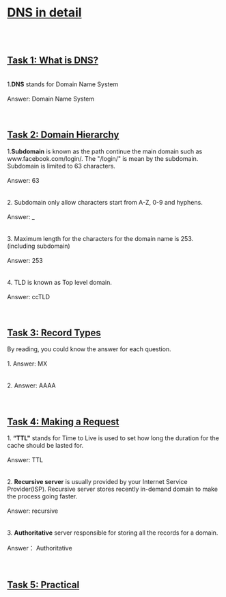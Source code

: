 <h1><ins>DNS in detail</ins></h1><br><br>

<h2><ins>Task 1: What is DNS?</ins></h2><br>
1.<b>DNS</b> stands for Domain Name System<br><br>
Answer: Domain Name System <br><br><br>

<h2><ins>Task 2: Domain Hierarchy</ins></h2>
1.<b>Subdomain</b> is known as the path continue the main domain such as www.facebook.com/login/. The "/login/" is mean by the subdomain.<br>
Subdomain is limited to 63 characters.<br><br>
Answer: 63<br><br><br>
2. Subdomain only allow characters start from A-Z, 0-9 and hyphens.<br><br>
Answer: _ <br><br><br>
3. Maximum length for the characters for the domain name is 253. (including subdomain)<br><br>
Answer: 253 <br><br><br>
4. TLD is known as Top level domain. <br><br>
Answer: ccTLD <br><br><br>

<h2><ins>Task 3: Record Types</ins></h2>
By reading, you could know the answer for each question.<br><br>
1. Answer: MX<br><br><br>
2. Answer: AAAA <br><br><br>

<h2><ins>Task 4: Making a Request</ins></h2>
1. <b>“TTL"</b> stands for Time to Live is used to set how long the duration for the cache should be lasted for.<br><br>
Answer: TTL<br><br><br>
2. <b>Recursive server</b> is usually provided by your Internet Service Provider(ISP). Recursive server stores recently in-demand domain to make the process going faster.<br><br>
Answer: recursive <br><br><br>
3. <b>Authoritative</b> server responsible for storing all the records for a domain.<br><br>
Answer： Authoritative<br><br><br>

<h2><ins>Task 5: Practical</ins></h2>
